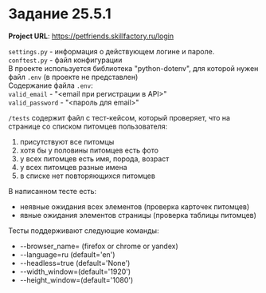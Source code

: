 # Задание 25.5.1

**Project URL**: https://petfriends.skillfactory.ru/login

`settings.py` - информация о действующем логине и пароле.<br>
`conftest.py` - файл конфигурации<br>
В проекте используется библиотека "python-dotenv", для которой нужен файл `.env` (в проекте не представлен)<br>
Содержание файла `.env`:<br>
`valid_email` - "<email при регистрации в API>"<br>
`valid_password` - "<пароль для email>"

`/tests` содержит файл с тест-кейсом, который проверяет, что на странице со списком питомцев пользователя:
1) присутствуют все питомцы
2) хотя бы у половины питомцев есть фото
3) у всех питомцев есть имя, порода, возраст
4) у всех питомцев разные имена
5) в списке нет повторяющихся питомцев

В написанном тесте есть:
- неявные ожидания всех элементов (проверка карточек питомцев)
- явные ожидания элементов страницы (проверка таблицы питомцев)

Тесты поддерживают следующие команды:
- --browser_name= (firefox or chrome or yandex)
- --language=ru (default='en')
- --headless=true (default='None')
- --width_window=(default='1920')
- --height_window=(default='1080')

